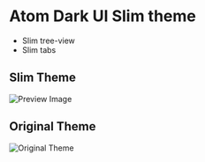 # Atom Dark UI Slim theme

 * Slim tree-view
 * Slim tabs


## Slim Theme
![Preview Image](https://f.cloud.github.com/assets/848347/2278351/b5605cac-9f52-11e3-95d2-33e9f634b384.png)

## Original Theme
![Original Theme](https://f.cloud.github.com/assets/848347/2278371/21730980-9f53-11e3-89f3-0e15d34dbff3.png)